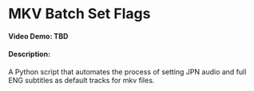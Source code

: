 # MKV Batch Set Flags
#### Video Demo:  TBD
#### Description:
A Python script that automates the process of setting JPN audio and full ENG subtitles as default tracks for mkv files.
